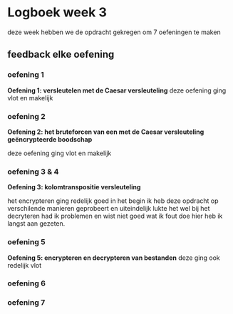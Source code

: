 # Logboek week 3

deze week hebben we de opdracht gekregen om 7 oefeningen te maken

## feedback elke oefening

### oefening 1

**Oefening 1: versleutelen met de Caesar versleuteling**
deze oefening ging vlot en makelijk

### oefening 2

**Oefening 2: het bruteforcen van een met de Caesar versleuteling
geëncrypteerde boodschap**

deze oefening ging vlot en makelijk

### oefening 3 & 4

**Oefening 3: kolomtranspositie versleuteling**

het encrypteren ging redelijk goed in het begin ik heb deze opdracht op verschilende manieren geprobeert en uiteindelijk lukte het wel
bij het decryteren had ik problemen en wist niet goed wat ik fout doe hier heb ik langst aan gezeten.


### oefening 5

**Oefening 5: encrypteren en decrypteren van bestanden**
deze ging ook redelijk vlot 

### oefening 6


### oefening 7
